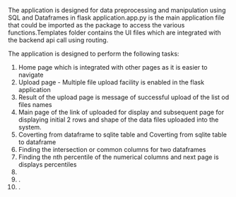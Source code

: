 
The application is designed for data preprocessing and manipulation using SQL and Dataframes in flask application.app.py is the main application file that could be imported as the package to access the various functions.Templates folder contains the UI files which are integrated with the backend api call using routing.


The application is designed to perform the following tasks:
1. Home page which is integrated with other pages as it is easier to navigate
2. Upload page - Multiple file upload facility is enabled in the flask application
3. Result of the upload page is message of successful upload of the list od files names
4. Main page of the link of uploaded for display and subsequent page for displaying initial 2 rows and shape of the data files uploaded into the system.
6. Coverting from dataframe to sqlite table and Coverting from sqlite table to dataframe
7. Finding the intersection or common columns for two dataframes
8. Finding the nth percentile of the numerical columns and next page is displays percentiles
9.
10. .
11. .
